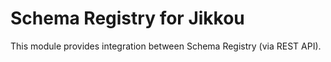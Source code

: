 # Schema Registry for Jikkou

This module provides integration between Schema Registry (via REST API).
